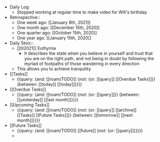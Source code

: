 - Daily Log:
    - Stopped working at regular time to make video for Will's birthday
- Retrospective::
    - One week ago: [[January 8th, 2021]]
    - One month ago: [[December 15th, 2020]]
    - One quarter ago: [[October 15th, 2020]]
    - One year ago: [[January 15th, 2020]]
- Daily Stoic::
    - [[til2021]] Euthymia
        - It describes the state when you believe in yourself and trust that you are on the right path, and not being in doubt by following the myriad of footpaths of those wandering in every direction
    - This allows you to achieve tranquility
- [[Tasks]]
    - {{query: {and: [[roam/TODO]] {not: {or: [[query]] [[Overdue Tasks]]}} {between: [[today]] [[today]]}}}}
- [[Overdue Tasks]]
    - {{query: {and: [[roam/TODO]] {not: {or: [[query]]}} {between: [[yesterday]] [[last month]]}}}}
- [[Upcoming Tasks]]
    - {{query: {and: [[roam/TODO]] {not: {or: [[query]] [[archive]] [[Tasks]] [[Future Tasks]]}} {between: [[tomorrow]] [[next month]]}}}}
- [[Future Tasks]]
    - {{query: {and: [[roam/TODO]] [[future]] {not: {or: [[query]]}}}}}
    - 

